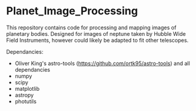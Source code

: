 # Planet_Image_Processing
This repository contains code for processing and mapping images of planetary bodies. Designed for images of neptune taken by Hubble Wide Field Instruments, however could likely be adapted to fit other telescopes.

Dependancies:
- Oliver King's astro-tools (https://github.com/ortk95/astro-tools) and all dependancies
- numpy
- scipy
- matplotlib
- astropy
- photutils
